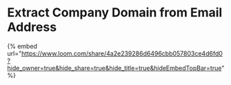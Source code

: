 # Extract Company Domain from Email Address

{% embed url="https://www.loom.com/share/4a2e239286d6496cbb057803ce4d6fd0?hide_owner=true&hide_share=true&hide_title=true&hideEmbedTopBar=true" %}
